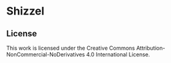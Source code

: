 # Shizzel

## License
This work is licensed under the Creative Commons Attribution-NonCommercial-NoDerivatives 4.0 International License.